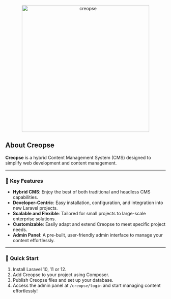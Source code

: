 <p align="center"><a href="#" target="_blank"><img src="https://github.com/user-attachments/assets/a732ec54-566e-43d0-89e3-4a168fa526de" width="400" alt="creopse"></a></p>

## About Creopse

**Creopse** is a hybrid Content Management System (CMS) designed to simplify web development and content management.

---

### 🌟 Key Features  

- **Hybrid CMS**: Enjoy the best of both traditional and headless CMS capabilities.  
- **Developer-Centric**: Easy installation, configuration, and integration into new Laravel projects.  
- **Scalable and Flexible**: Tailored for small projects to large-scale enterprise solutions.  
- **Customizable**: Easily adapt and extend Creopse to meet specific project needs.  
- **Admin Panel**: A pre-built, user-friendly admin interface to manage your content effortlessly.  

---

### 🔗 Quick Start  

1. Install Laravel 10, 11 or 12.  
2. Add Creopse to your project using Composer.  
3. Publish Creopse files and set up your database.  
4. Access the admin panel at `/creopse/login` and start managing content effortlessly!  
